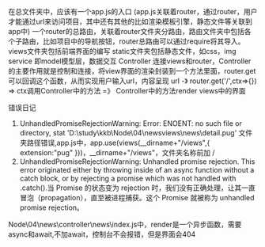 在总文件夹中，应该有一个app.js的入口
(app.js关联着router，通过router，用户才能通过url来访问项目，其中还有其他的比如渲染模板引擎，静态文件等关联到app中)
一个router的总路由，关联着router文件夹分路由，路由文件夹中包括各个子路由，比如项目中的导航按钮，router总路由可以通过require将其导入。
views文件夹包括前端界面的编写
static文件夹包括静态文件，如css，img
service 即model模型层，数据交互
Controller 连接views和router，Controller的主要作用就是控制和连接，将view界面的渲染封装到一个方法里面，router.get可以回调这个函数，从而实现用户输入url，内容呈现
url -》 router.get('/',ctx=>{}) => ctx调用Controller中的方法 =》 Controller中的方法render views中的界面


错误日记
1. UnhandledPromiseRejectionWarning: Error: ENOENT: no such 
file or directory, stat 'D:\study\kkb\Node\04\newsviews\news\detail.pug'
文件夹路径错误,app.js中，app.use(views(__dirname+"/views",{
  extension:"pug"
}))，__dirname+"/views"，文件夹名称前加 /
2. UnhandledPromiseRejectionWarning: Unhandled promise rejection. This error originated either by throwing inside of an async function without a catch block, or by rejecting a promise which was not handled with .catch().当 Promise 的状态变为 rejection 时，我们没有正确处理，让其一直冒泡（propagation），直至被进程捕获。这个 Promise 就被称为 unhandled promise rejection。

Node\04\news\controller\news\index.js中，render是一个异步函数，需要async和await,不加await，控制台不会报错，但是界面会404